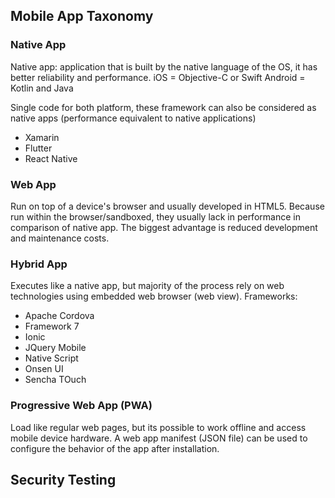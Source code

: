 ## Mobile App Taxonomy
### Native App
Native app: application that is built by the native language of the OS, it has better reliability and performance.
iOS = Objective-C or Swift
Android = Kotlin and Java

Single code for both platform, these framework can also be considered as native apps (performance equivalent to native applications)
- Xamarin
- Flutter
- React Native

### Web App
Run on top of a device's browser and usually developed in HTML5. Because run within the browser/sandboxed, they usually lack in performance in comparison of native app. The biggest advantage is reduced development and maintenance costs.

### Hybrid App
Executes like a native app, but majority of the process rely on web technologies using embedded web browser (web view). Frameworks:
- Apache Cordova
- Framework 7
- Ionic
- JQuery Mobile
- Native Script
- Onsen UI
- Sencha TOuch

### Progressive Web App (PWA)
Load like regular web pages, but its possible to work offline and access mobile device hardware. A web app manifest (JSON file) can be used to configure the behavior of the app after installation.


## Security Testing